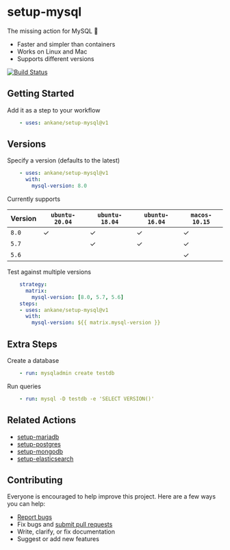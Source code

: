 # setup-mysql

The missing action for MySQL :tada:

- Faster and simpler than containers
- Works on Linux and Mac
- Supports different versions

[![Build Status](https://github.com/ankane/setup-mysql/workflows/build/badge.svg?branch=v1)](https://github.com/ankane/setup-mysql/actions)

## Getting Started

Add it as a step to your workflow

```yml
    - uses: ankane/setup-mysql@v1
```

## Versions

Specify a version (defaults to the latest)

```yml
    - uses: ankane/setup-mysql@v1
      with:
        mysql-version: 8.0
```

Currently supports

Version | `ubuntu-20.04` | `ubuntu-18.04` | `ubuntu-16.04` | `macos-10.15`
--- | --- | --- | --- | ---
`8.0` | ✓ | ✓ | ✓ | ✓
`5.7` | | ✓ | ✓ | ✓
`5.6` | | | | ✓

Test against multiple versions

```yml
    strategy:
      matrix:
        mysql-version: [8.0, 5.7, 5.6]
    steps:
    - uses: ankane/setup-mysql@v1
      with:
        mysql-version: ${{ matrix.mysql-version }}
```

## Extra Steps

Create a database

```yml
    - run: mysqladmin create testdb
```

Run queries

```yml
    - run: mysql -D testdb -e 'SELECT VERSION()'
```

## Related Actions

- [setup-mariadb](https://github.com/ankane/setup-mariadb)
- [setup-postgres](https://github.com/ankane/setup-postgres)
- [setup-mongodb](https://github.com/ankane/setup-mongodb)
- [setup-elasticsearch](https://github.com/ankane/setup-elasticsearch)

## Contributing

Everyone is encouraged to help improve this project. Here are a few ways you can help:

- [Report bugs](https://github.com/ankane/setup-mysql/issues)
- Fix bugs and [submit pull requests](https://github.com/ankane/setup-mysql/pulls)
- Write, clarify, or fix documentation
- Suggest or add new features
